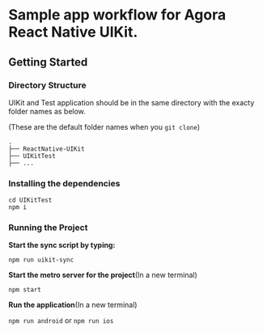 # Sample app workflow for Agora React Native UIKit.

## Getting Started

### Directory Structure

UIKit and Test application should be in the same directory with the exacty folder names as below.

(These are the default folder names when you `git clone`)

```
.
├── ReactNative-UIKit
├── UIKitTest
├── ...

```

### Installing the dependencies

```
cd UIKitTest
npm i
```

### Running the Project

**Start the sync script by typing:**

`npm run uikit-sync`


**Start the metro server for the project**(In a new terminal)

`npm start`

**Run the application**(In a new terminal)

`npm run android` or `npm run ios`